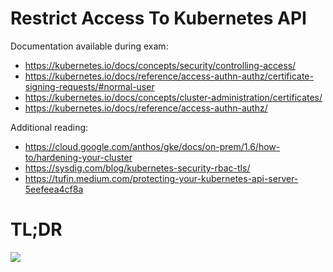 # Restrict Access To Kubernetes API

Documentation available during exam:
* https://kubernetes.io/docs/concepts/security/controlling-access/
* https://kubernetes.io/docs/reference/access-authn-authz/certificate-signing-requests/#normal-user
* https://kubernetes.io/docs/concepts/cluster-administration/certificates/
* https://kubernetes.io/docs/reference/access-authn-authz/

Additional reading:
* https://cloud.google.com/anthos/gke/docs/on-prem/1.6/how-to/hardening-your-cluster
* https://sysdig.com/blog/kubernetes-security-rbac-tls/
* https://tufin.medium.com/protecting-your-kubernetes-api-server-5eefeea4cf8a

# TL;DR

![](https://d33wubrfki0l68.cloudfront.net/673dbafd771491a080c02c6de3fdd41b09623c90/50100/images/docs/admin/access-control-overview.svg)
